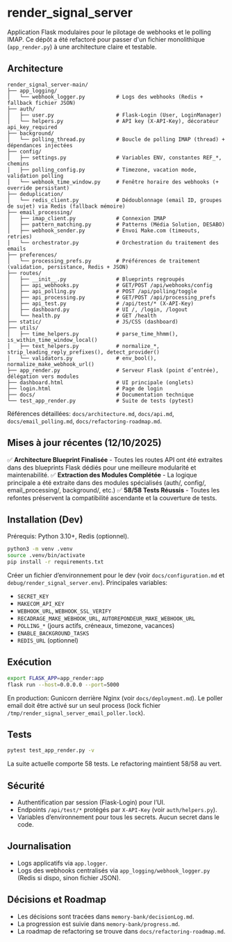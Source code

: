 # render_signal_server

Application Flask modulaires pour le pilotage de webhooks et le polling IMAP. Ce dépôt a été refactoré pour passer d'un fichier monolithique (`app_render.py`) à une architecture claire et testable.

## Architecture

```
render_signal_server-main/
├── app_logging/
│   └── webhook_logger.py          # Logs des webhooks (Redis + fallback fichier JSON)
├── auth/
│   ├── user.py                    # Flask-Login (User, LoginManager)
│   └── helpers.py                 # API key (X-API-Key), décorateur api_key_required
├── background/
│   └── polling_thread.py          # Boucle de polling IMAP (thread) + dépendances injectées
├── config/
│   ├── settings.py                # Variables ENV, constantes REF_*, chemins
│   ├── polling_config.py          # Timezone, vacation mode, validation polling
│   └── webhook_time_window.py     # Fenêtre horaire des webhooks (+ override persistant)
├── deduplication/
│   └── redis_client.py            # Dédoublonnage (email ID, groupes de sujet) via Redis (fallback mémoire)
├── email_processing/
│   ├── imap_client.py             # Connexion IMAP
│   ├── pattern_matching.py        # Patterns (Média Solution, DESABO)
│   ├── webhook_sender.py          # Envoi Make.com (timeouts, retries)
│   └── orchestrator.py            # Orchestration du traitement des emails
├── preferences/
│   └── processing_prefs.py        # Préférences de traitement (validation, persistance, Redis + JSON)
├── routes/
│   ├── __init__.py                # Blueprints regroupés
│   ├── api_webhooks.py            # GET/POST /api/webhooks/config
│   ├── api_polling.py             # POST /api/polling/toggle
│   ├── api_processing.py          # GET/POST /api/processing_prefs
│   ├── api_test.py                # /api/test/* (X-API-Key)
│   ├── dashboard.py               # UI /, /login, /logout
│   └── health.py                  # GET /health
├── static/                        # JS/CSS (dashboard)
├── utils/
│   ├── time_helpers.py            # parse_time_hhmm(), is_within_time_window_local()
│   ├── text_helpers.py            # normalize_*, strip_leading_reply_prefixes(), detect_provider()
│   └── validators.py              # env_bool(), normalize_make_webhook_url()
├── app_render.py                  # Serveur Flask (point d’entrée), délégation vers modules
├── dashboard.html                 # UI principale (onglets)
├── login.html                     # Page de login
├── docs/                          # Documentation technique
└── test_app_render.py             # Suite de tests (pytest)
```

Références détaillées: `docs/architecture.md`, `docs/api.md`, `docs/email_polling.md`, `docs/refactoring-roadmap.md`.

## Mises à jour récentes (12/10/2025)

✅ **Architecture Blueprint Finalisée** - Toutes les routes API ont été extraites dans des blueprints Flask dédiés pour une meilleure modularité et maintenabilité.
✅ **Extraction des Modules Complétée** - La logique principale a été extraite dans des modules spécialisés (auth/, config/, email_processing/, background/, etc.)
✅ **58/58 Tests Réussis** - Toutes les refontes préservent la compatibilité ascendante et la couverture de tests.

## Installation (Dev)

Prérequis: Python 3.10+, Redis (optionnel).

```bash
python3 -m venv .venv
source .venv/bin/activate
pip install -r requirements.txt
```

Créer un fichier d’environnement pour le dev (voir `docs/configuration.md` et `debug/render_signal_server.env`). Principales variables:
- `SECRET_KEY`
- `MAKECOM_API_KEY`
- `WEBHOOK_URL`, `WEBHOOK_SSL_VERIFY`
- `RECADRAGE_MAKE_WEBHOOK_URL`, `AUTOREPONDEUR_MAKE_WEBHOOK_URL`
- `POLLING_*` (jours actifs, créneaux, timezone, vacances)
- `ENABLE_BACKGROUND_TASKS`
- `REDIS_URL` (optionnel)

## Exécution

```bash
export FLASK_APP=app_render:app
flask run --host=0.0.0.0 --port=5000
```

En production: Gunicorn derrière Nginx (voir `docs/deployment.md`). Le poller email doit être activé sur un seul process (lock fichier `/tmp/render_signal_server_email_poller.lock`).

## Tests

```bash
pytest test_app_render.py -v
```

La suite actuelle comporte 58 tests. Le refactoring maintient 58/58 au vert.

## Sécurité

- Authentification par session (Flask-Login) pour l’UI.
- Endpoints `/api/test/*` protégés par `X-API-Key` (voir `auth/helpers.py`).
- Variables d’environnement pour tous les secrets. Aucun secret dans le code.

## Journalisation

- Logs applicatifs via `app.logger`.
- Logs des webhooks centralisés via `app_logging/webhook_logger.py` (Redis si dispo, sinon fichier JSON).

## Décisions et Roadmap

- Les décisions sont tracées dans `memory-bank/decisionLog.md`.
- La progression est suivie dans `memory-bank/progress.md`.
- La roadmap de refactoring se trouve dans `docs/refactoring-roadmap.md`.
